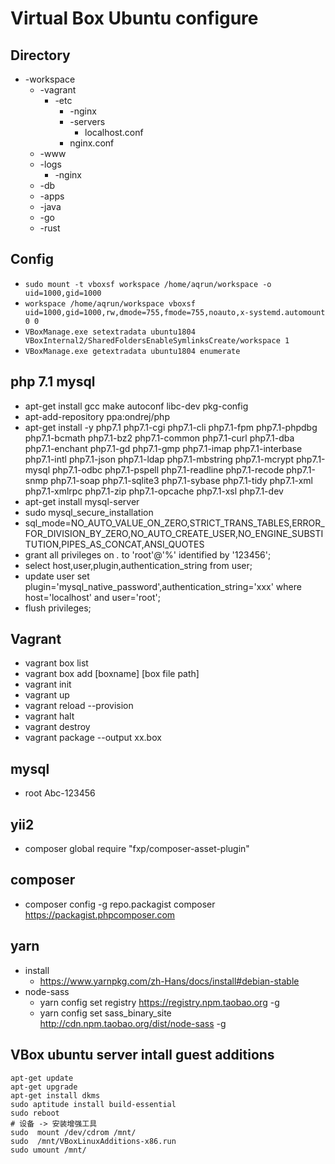 # Virtual Box Ubuntu configure

## Directory

* -workspace                            
    * -vagrant
        * -etc
            * -nginx
            * -servers
                * localhost.conf
            * nginx.conf
    * -www
    * -logs
        * -nginx
    * -db
    * -apps
    * -java
    * -go
    * -rust

## Config

* `sudo mount -t vboxsf workspace /home/aqrun/workspace -o uid=1000,gid=1000`
* `workspace /home/aqrun/workspace vboxsf uid=1000,gid=1000,rw,dmode=755,fmode=755,noauto,x-systemd.automount 0 0`
* `VBoxManage.exe setextradata ubuntu1804 VBoxInternal2/SharedFoldersEnableSymlinksCreate/workspace 1`
* `VBoxManage.exe getextradata ubuntu1804 enumerate`

## php 7.1 mysql

* apt-get install gcc make autoconf libc-dev pkg-config
* apt-add-repository ppa:ondrej/php
* apt-get install -y php7.1 php7.1-cgi php7.1-cli  php7.1-fpm php7.1-phpdbg php7.1-bcmath php7.1-bz2 php7.1-common php7.1-curl php7.1-dba php7.1-enchant php7.1-gd php7.1-gmp php7.1-imap php7.1-interbase php7.1-intl php7.1-json php7.1-ldap php7.1-mbstring php7.1-mcrypt php7.1-mysql php7.1-odbc php7.1-pspell php7.1-readline php7.1-recode php7.1-snmp php7.1-soap php7.1-sqlite3 php7.1-sybase php7.1-tidy php7.1-xml php7.1-xmlrpc php7.1-zip php7.1-opcache php7.1-xsl php7.1-dev
* apt-get install mysql-server
* sudo mysql_secure_installation
* sql_mode=NO_AUTO_VALUE_ON_ZERO,STRICT_TRANS_TABLES,ERROR_FOR_DIVISION_BY_ZERO,NO_AUTO_CREATE_USER,NO_ENGINE_SUBSTITUTION,PIPES_AS_CONCAT,ANSI_QUOTES
* grant all privileges on *.* to 'root'@'%' identified by '123456';
* select host,user,plugin,authentication_string from user;
* update user set plugin='mysql_native_password',authentication_string='xxx' where host='localhost' and user='root';
* flush privileges; 

## Vagrant

* vagrant box list
* vagrant box add [boxname] [box file path]
* vagrant init
* vagrant up
* vagrant reload --provision
* vagrant halt
* vagrant destroy
* vagrant package --output xx.box

## mysql

* root Abc-123456

## yii2

* composer global require "fxp/composer-asset-plugin"

## composer

* composer config -g repo.packagist composer https://packagist.phpcomposer.com

## yarn

* install
    * https://www.yarnpkg.com/zh-Hans/docs/install#debian-stable
* node-sass
    * yarn config set registry https://registry.npm.taobao.org -g
    * yarn config set sass_binary_site http://cdn.npm.taobao.org/dist/node-sass -g

## VBox ubuntu server intall guest additions

```shell
apt-get update
apt-get upgrade
apt-get install dkms
sudo aptitude install build-essential
sudo reboot
# 设备 -> 安装增强工具
sudo  mount /dev/cdrom /mnt/
sudo  /mnt/VBoxLinuxAdditions-x86.run
sudo umount /mnt/
```